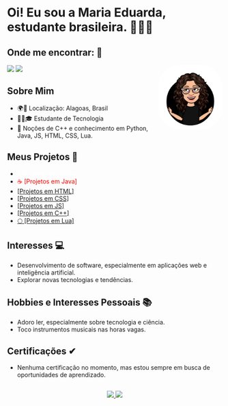 # Oi! Eu sou a Maria Eduarda, estudante brasileira. 🚀🇧🇷

## Onde me encontrar: 📱
<div> 
  <a href = "mailto:mariaeduardadearaujosilva@outlook.com"><img src="https://img.shields.io/badge/Microsoft_Outlook-0078D4?style=for-the-badge&logo=microsoft-outlook&logoColor=white"></a>
  <a href="https://www.linkedin.com/in/meas" target="_blank"><img src="https://img.shields.io/badge/linkedin-%230077B5.svg?style=for-the-badge&logo=linkedin&logoColor=white"></a> 
  <img align="right" alt="MD-icon" height="150" style="border-radius:50px" src="https://github.com/MariaEduardaAraujo/mariaeduardaaraujo/blob/main/md-pic.jpg"/>
</div>

## Sobre Mim
- 🌍📍 Localização: Alagoas, Brasil
- 👩‍💻🎓 Estudante de Tecnologia
- 💼 Noções de C++ e conhecimento em Python, Java, JS, HTML, CSS, Lua.

## Meus Projetos 🚧
- <a href="https://github.com/MariaEduardaAraujo/Python-Projects" target="_blank" style="color:white; text-decoration:none">🐍 [Projetos em Python]</a> 
- <a href="https://github.com/MariaEduardaAraujo/Java-Projects" target="_blank" style="color:red; text-decoration:none">☕ [Projetos em Java]</a> 
- <a href="https://github.com/MariaEduardaAraujo/HTML-Projects" target="_blank">[Projetos em HTML]</a> 
- <a href="https://github.com/MariaEduardaAraujo/HTML-Projects" target="_blank">[Projetos em CSS]</a> 
- <a href="https://github.com/MariaEduardaAraujo/HTML-Projects/tree/main/JavaScript" target="_blank">[Projetos em JS]</a> 
- <a href="https://github.com/MariaEduardaAraujo/Cplusplus-Projects" target="_blank">[Projetos em C++]</a> 
- <a href="https://github.com/MariaEduardaAraujo/Lua-Projects" target="_blank">🌕 [Projetos em Lua]</a> 
## Interesses 💻
- Desenvolvimento de software, especialmente em aplicações web e inteligência artificial.
- Explorar novas tecnologias e tendências.

## Hobbies e Interesses Pessoais 📚
- Adoro ler, especialmente sobre tecnologia e ciência.
- Toco instrumentos musicais nas horas vagas.

## Certificações ✔
- Nenhuma certificação no momento, mas estou sempre em busca de oportunidades de aprendizado.

##
<div align="center">
  <a href="https://github.com/mariaeduardaaraujo">
  <img height="150em" src="https://github-readme-stats.vercel.app/api?username=mariaeduardaaraujo&show_icons=true&theme=dark"/>
  <img height="150em" src="https://github-readme-stats.vercel.app/api/top-langs/?username=mariaeduardaaraujo&layout=compact&langs_count=7&theme=dark"/>
</div>
